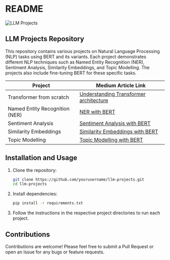 # README

![LLM Projects](/assets/transformer.png)

## LLM Projects Repository

This repository contains various projects on Natural Language Processing (NLP) tasks using BERT and its variants. Each project demonstrates different NLP techniques such as Named Entity Recognition (NER), Sentiment Analysis, Similarity Embeddings, and Topic Modelling. The projects also include fine-tuning BERT for these specific tasks.

| Project                      | Medium Article Link                                       |
|------------------------------|-----------------------------------------------------------|
| Transformer from scratch    | [Understanding Transformer architecture](https://medium.com/@0192.mayuri/understanding-transformer-architecture-a-comprehensive-guide-2c8d1330d933)  |
| Named Entity Recognition (NER) | [NER with BERT](https://medium.com/link-to-ner-article)    |
| Sentiment Analysis             | [Sentiment Analysis with BERT](https://medium.com/link-to-sentiment-analysis-article) |
| Similarity Embeddings          | [Similarity Embeddings with BERT](https://medium.com/link-to-similarity-embeddings-article) |
| Topic Modelling                | [Topic Modelling with BERT](https://medium.com/link-to-topic-modelling-article) |


## Installation and Usage

1. Clone the repository:
   ```bash
   git clone https://github.com/yourusername/llm-projects.git
   cd llm-projects
   ```

2. Install dependencies:
   ```bash
   pip install -r requirements.txt
   ```

3. Follow the instructions in the respective project directories to run each project.

## Contributions

Contributions are welcome! Please feel free to submit a Pull Request or open an Issue for any bugs or feature requests.



